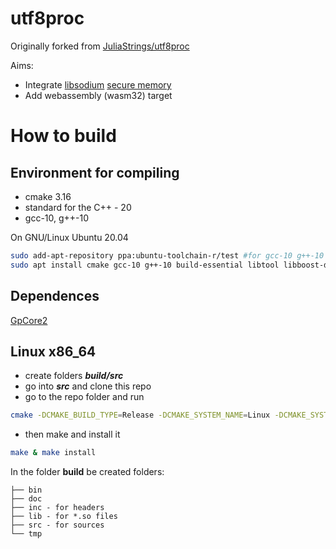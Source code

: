 # utf8proc

Originally forked from [JuliaStrings/utf8proc](https://github.com/JuliaStrings/utf8proc)

Aims:
* Integrate [libsodium](https://github.com/jedisct1/libsodium) [secure memory](https://doc.libsodium.org/memory_management)
* Add webassembly (wasm32) target

# How to build

## Environment for compiling

- cmake 3.16
- standard for the C++ - 20
- gcc-10, g++-10

On GNU/Linux Ubuntu 20.04
```sh
sudo add-apt-repository ppa:ubuntu-toolchain-r/test #for gcc-10 g++-10
sudo apt install cmake gcc-10 g++-10 build-essential libtool libboost-dev
```

## Dependences
[GpCore2](https://github.com/ITBear/GpCore2.git)
 
## Linux x86_64

- create folders **_build/src_**
- go into **_src_** and clone this repo
- go to the repo folder and run
```sh
cmake -DCMAKE_BUILD_TYPE=Release -DCMAKE_SYSTEM_NAME=Linux -DCMAKE_SYSTEM_PROCESSOR=x86_64 -DBOOST_INCLUDE=/usr/include/boost/ -DBUILD_SHARED_LIBS=ON
```
- then make and install it
```sh
make & make install
```

In the folder **build** be created folders:
```
├── bin
├── doc
├── inc - for headers
├── lib - for *.so files
├── src - for sources
└── tmp
```

